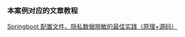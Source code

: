 ### 本案例对应的文章教程

[Springboot 配置文件、隐私数据脱敏的最佳实践（原理+源码）](http://mp.weixin.qq.com/s?__biz=MzAxNTM4NzAyNg==&amp;mid=2247496247&amp;idx=1&amp;sn=643af4cbe578a1c52bc302af948803ef&amp;chksm=9b8662caacf1ebdc628c48890a6f7274acfaae9fa4a3ec519d41c4dec92182802e46c621658b&token=755618913&lang=zh_CN#rd)
